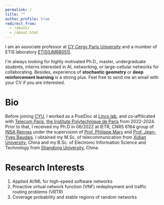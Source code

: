 ```yaml
---
permalink: /
title: ""
author_profile: true
redirect_from: 
  - /about/
  - /about.html
---
```

I am an associate professor at  [CY Cergy Paris University](https://www.cyu.fr/)  and a mumber of  ETIS laboratory [ETIS(UMR8051)](https://www.etis-lab.fr/).

I'm always looking for highly motivated Ph.D., master, undergraduate students, interns interested in AI, networking, or large-cellular networks for collaborating. Besides, experience of __stochastic geometry__ or __deep reinforcement learning__ is a strong plus. Feel free to send me an email with your CV if you are interested.

Bio
======
Before joining [CYU](https://www.cyu.fr/), I worked as a PostDoc at [Lincs lab](https://www.lincs.fr/), and co-affilicated with [Telecom Paris](https://www.telecom-paris.fr/en/school/departments/computer-science-networks), [the Institute Polytechnique de Paris](https://www.ip-paris.fr/en) from 2022-2024. Prior to that,  I received my Ph.D in 06/2022 at IETR, CNRS 6164 group of [INSA Rennes](https://www.insa-rennes.fr/ietr-1.html) under the supervision of [Prof. Philippe Mary](https://pmary.perso.insa-rennes.fr/) and [Prof. Jean-Yves Baudais](http://jeanyves.baudais.free.fr/). I obtained my M.Sc. of telecommunication from [Xidian University](https://www.xidian.edu.cn/), China and my B.Sc. of Electronic Information Science and Technology from [Shandong University](https://www.en.sdu.edu.cn/), China.


Research Interests
======
1. Applied AI/ML for high-speed software networks 
1. Proactive virtual network function (VNF) redeployment and traffic routing problems (VRTR)
1. Coverage probability and stable regions of random networks
 




